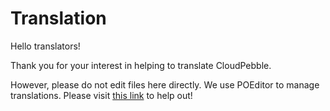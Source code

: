 Translation
===========

Hello translators!

Thank you for your interest in helping to translate CloudPebble.

However, please do not edit files here directly. We use POEditor to manage translations. Please visit
[this link](https://poeditor.com/join/project?hash=73317823931c537d4a31b43bdb7b3725) to help out!
